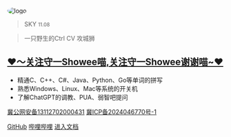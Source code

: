 <img src="favicon.ico" style="border-radius: 50%;" alt="logo">

> SKY <small>11.08</small>

> 一只野生的Ctrl CV 攻城狮

## [❤️～关注守一Showee喵,关注守一Showee谢谢喵~❤️](https://space.bilibili.com/3493110847900630/)

- 精通C、C++、C#、Java、Python、Go等单词的拼写
- 熟悉Windows、Linux、Mac等系统的开关机
- 了解ChatGPT的调教、PUA、弱智吧提问

<div class="beian-block">
    <a class="beian-link" href="https://beian.mps.gov.cn/" target="_blank">冀公网安备13112702000431</a>
    <a class="beian-link" href="https://beian.miit.gov.cn/" target="_blank">冀ICP备2024046770号-1</a>
</div>

[GitHub](https://github.com/skyatgit)
[哔哩哔哩](https://space.bilibili.com/216487883)
[进入文档](README.md)